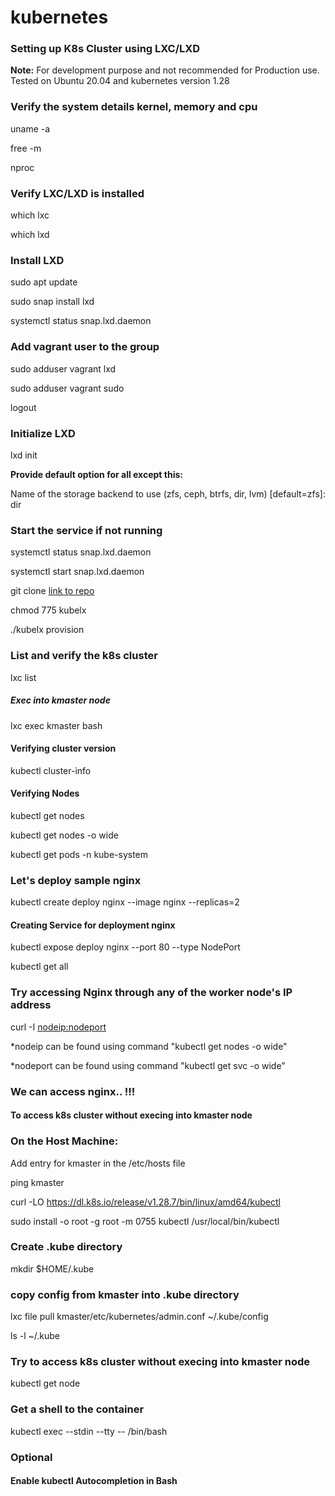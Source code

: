 # kubernetes

### Setting up K8s Cluster using LXC/LXD 
**Note:** For development purpose and not recommended for Production use. Tested on Ubuntu 20.04 and kubernetes version 1.28

### Verify the system details kernel, memory and cpu 
uname -a

free -m

nproc

### Verify LXC/LXD is installed
which lxc

which lxd

### Install LXD
sudo apt update

sudo snap install lxd

systemctl status snap.lxd.daemon

### Add vagrant user to the group
sudo adduser vagrant lxd

sudo adduser vagrant sudo

logout

### Initialize LXD
lxd init

**Provide default option for all except this:**

Name of the storage backend to use (zfs, ceph, btrfs, dir, lvm) [default=zfs]: dir

### Start the service if not running
systemctl status snap.lxd.daemon

systemctl start snap.lxd.daemon

git clone [link to repo](https://github.com/Anoopdharan1/kubernetes)

chmod 775 kubelx

./kubelx provision

### List and verify the k8s cluster
lxc list

##### Exec into kmaster node

lxc exec kmaster bash

#### Verifying cluster version
kubectl cluster-info

#### Verifying Nodes
kubectl get nodes

kubectl get nodes -o wide

kubectl get pods -n kube-system

### Let's deploy sample nginx 
kubectl create deploy nginx --image nginx --replicas=2

#### Creating Service for deployment nginx
kubectl expose deploy nginx --port 80 --type NodePort

kubectl get all

### Try accessing Nginx through any of the worker node's IP address

curl -I <nodeip:nodeport>

*nodeip can be found using command "kubectl get nodes -o wide"

*nodeport can be found using command "kubectl get svc -o wide"

### We can access nginx.. !!!

#### To access k8s cluster without execing into kmaster node
### On the Host Machine:
Add entry for kmaster in the /etc/hosts file

ping kmaster

curl -LO https://dl.k8s.io/release/v1.28.7/bin/linux/amd64/kubectl

sudo install -o root -g root -m 0755 kubectl /usr/local/bin/kubectl

### Create .kube directory
mkdir $HOME/.kube

### copy config from kmaster into .kube directory
lxc file pull kmaster/etc/kubernetes/admin.conf  ~/.kube/config

ls -l ~/.kube

### Try to access k8s cluster without execing into kmaster node
kubectl get node

### Get a shell to the container
kubectl exec --stdin --tty <podname> -- /bin/bash

### Optional
#### Enable kubectl Autocompletion in Bash
